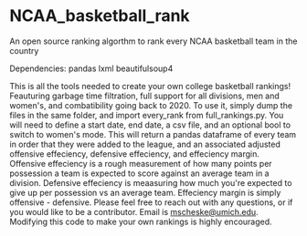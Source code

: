 # NCAA_basketball_rank
An open source ranking algorthm to rank every NCAA basketball team in the country

Dependencies:
  pandas
  lxml
  beautifulsoup4

This is all the tools needed to create your own college basketball rankings! Feauturing garbage time filtration, full support for all divisions, men and women's, and combatibility going back to 2020. To use it, simply dump the files in the same folder, and import every_rank from full_rankings.py. You will need to define a start date, end date, a csv file, and an optional bool to switch to women's mode. This will return a pandas dataframe of every team in order that they were added to the league, and an associated adjusted offensive effeciency, defensive effeciency, and effeciency margin. Offensive effeciency is a rough measurement of how many points per possession a team is expected to score against an average team in a division. Defensive effeciency is meaasuring how much you're expected to give up per possession vs an average team. Effeciency margin is simply offensive - defensive. Please feel free to reach out with any questions, or if you would like to be a contributor. Email is mscheske@umich.edu. Modifying this code to make your own rankings is highly encouraged. 
